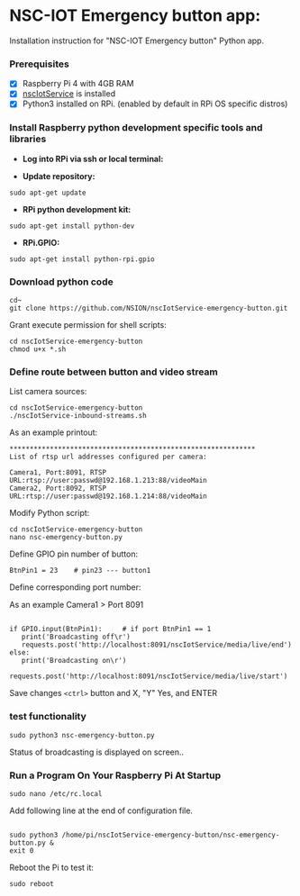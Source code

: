 # NSC-IOT Emergency button app:

Installation instruction for "NSC-IOT Emergency button" Python app. 

### Prerequisites

- [x] Raspberry Pi 4 with 4GB RAM
- [x] [nscIotService](https://github.com/NSION/nscIotService-docker/blob/main/Installation-nscIotService.md) is installed
- [x] Python3 installed on RPi. (enabled by default in RPi OS specific distros)

### Install Raspberry python development specific tools and libraries 

- **Log into RPi via ssh or local terminal:**

- **Update repository:**

```sudo apt-get update```

- **RPi python development kit:**

```sudo apt-get install python-dev```

- **RPi.GPIO:**

```sudo apt-get install python-rpi.gpio```

### Download python code

```text
cd~
git clone https://github.com/NSION/nscIotService-emergency-button.git 
```
Grant execute permission for shell scripts:
```text
cd nscIotService-emergency-button
chmod u+x *.sh
```

### Define route between button and video stream

List camera sources:
```text
cd nscIotService-emergency-button
./nscIotService-inbound-streams.sh
```
As an example printout:
```text
*************************************************************
List of rtsp url addresses configured per camera: 

Camera1, Port:8091, RTSP URL:rtsp://user:passwd@192.168.1.213:88/videoMain 
Camera2, Port:8092, RTSP URL:rtsp://user:passwd@192.168.1.214:88/videoMain 
```
Modify Python script:
```text
cd nscIotService-emergency-button
nano nsc-emergency-button.py
```

Define GPIO pin number of button:

``` BtnPin1 = 23    # pin23 --- button1 ```

Define corresponding port number:

As an example Camera1 > Port 8091

```text

if GPIO.input(BtnPin1):     # if port BtnPin1 == 1  
   print('Broadcasting off\r')
   requests.post('http://localhost:8091/nscIotService/media/live/end')  
else: 
   print('Broadcasting on\r')
   requests.post('http://localhost:8091/nscIotService/media/live/start')
```
Save changes ```<ctrl>``` button and X, "Y" Yes, and ENTER

### test functionality
``` sudo python3 nsc-emergency-button.py ```

Status of broadcasting is displayed on screen..

### Run a Program On Your Raspberry Pi At Startup

```text
sudo nano /etc/rc.local
```

Add following line at the end of configuration file.
```text

sudo python3 /home/pi/nscIotService-emergency-button/nsc-emergency-button.py &
exit 0
```
Reboot the Pi to test it:
```text
sudo reboot
```
